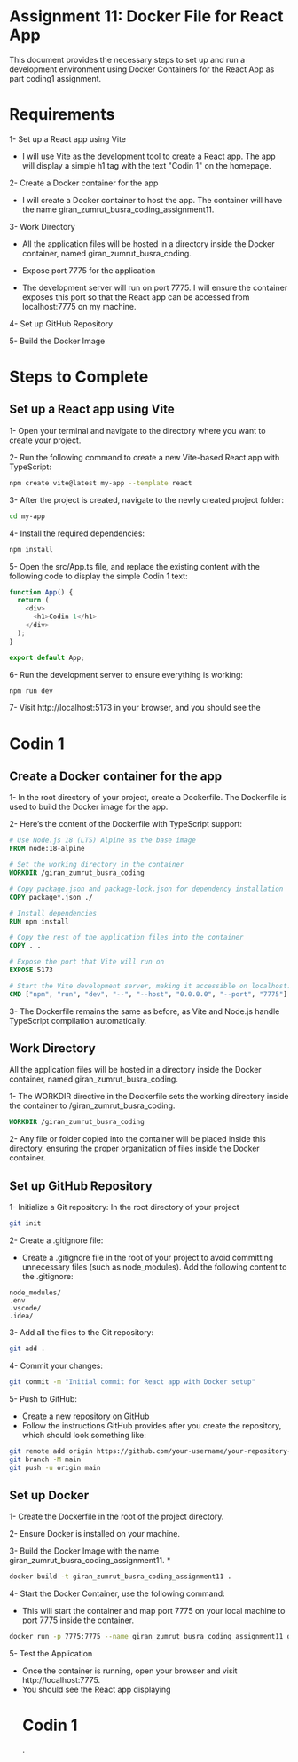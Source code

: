 
# Assignment 11: Docker File for React App
This document provides the necessary steps to set up and run a development environment using Docker Containers for the React App as part coding1 assignment.

# Requirements
1- Set up a React app using Vite

* I will use Vite as the development tool to create a React app. The app will display a simple h1 tag with the text "Codin 1" on the homepage.

2- Create a Docker container for the app

* I will create a Docker container to host the app. The container will have the name giran_zumrut_busra_coding_assignment11.

3- Work Directory

* All the application files will be hosted in a directory inside the Docker container, named giran_zumrut_busra_coding.
  
* Expose port 7775 for the application

* The development server will run on port 7775. I will ensure the container exposes this port so that the React app can be accessed from localhost:7775 on my machine.

4- Set up GitHub Repository

5- Build the Docker Image


# Steps to Complete

## Set up a React app using Vite

1- Open your terminal and navigate to the directory where you want to create your project.

2- Run the following command to create a new Vite-based React app with TypeScript:

```bash
npm create vite@latest my-app --template react
```

3- After the project is created, navigate to the newly created project folder:

```bash
cd my-app
```

4- Install the required dependencies:

```bash
npm install
```

5- Open the src/App.ts file, and replace the existing content with the following code to display the simple Codin 1 text:

````typescript
function App() {
  return (
    <div>
      <h1>Codin 1</h1>
    </div>
  );
}

export default App;
````
6- Run the development server to ensure everything is working:

````bash
npm run dev
````
7- Visit http://localhost:5173 in your browser, and you should see the <h1>Codin 1</h1> 

##  Create a Docker container for the app

1- In the root directory of your project, create a Dockerfile. The Dockerfile is used to build the Docker image for the app.

2- Here’s the content of the Dockerfile with TypeScript support:

````dockerfile
# Use Node.js 18 (LTS) Alpine as the base image
FROM node:18-alpine

# Set the working directory in the container
WORKDIR /giran_zumrut_busra_coding

# Copy package.json and package-lock.json for dependency installation
COPY package*.json ./

# Install dependencies
RUN npm install

# Copy the rest of the application files into the container
COPY . .

# Expose the port that Vite will run on
EXPOSE 5173

# Start the Vite development server, making it accessible on localhost:7775
CMD ["npm", "run", "dev", "--", "--host", "0.0.0.0", "--port", "7775"]
````
3- The Dockerfile remains the same as before, as Vite and Node.js handle TypeScript compilation automatically.

## Work Directory

All the application files will be hosted in a directory inside the Docker container, named giran_zumrut_busra_coding.

1- The WORKDIR directive in the Dockerfile sets the working directory inside the container to /giran_zumrut_busra_coding.

````dockerfile
WORKDIR /giran_zumrut_busra_coding
````

2- Any file or folder copied into the container will be placed inside this directory, ensuring the proper organization of files inside the Docker container.

## Set up GitHub Repository

1- Initialize a Git repository: In the root directory of your project

```bash
git init
````

2- Create a .gitignore file:

* Create a .gitignore file in the root of your project to avoid committing unnecessary files (such as node_modules). Add the following content to the .gitignore:

````.gitignore
node_modules/
.env
.vscode/
.idea/
````

3- Add all the files to the Git repository: 

````bash
git add .
````

4- Commit your changes:
````bash
git commit -m "Initial commit for React app with Docker setup"
````

5- Push to GitHub:

* Create a new repository on GitHub
* Follow the instructions GitHub provides after you create the repository, which should look something like:
````bash
git remote add origin https://github.com/your-username/your-repository-name.git
git branch -M main
git push -u origin main
````







## Set up Docker

1- Create the Dockerfile in the root of the project directory.

2- Ensure Docker is installed on your machine.

3- Build the Docker Image  with the name giran_zumrut_busra_coding_assignment11.
* 

````bash
docker build -t giran_zumrut_busra_coding_assignment11 .
````

4- Start the Docker Container, use the following command:
* This will start the container and map port 7775 on your local machine to port 7775 inside the container.

````bash
docker run -p 7775:7775 --name giran_zumrut_busra_coding_assignment11 giran_zumrut_busra_coding_assignment11
````

5- Test the Application

* Once the container is running, open your browser and visit http://localhost:7775.
* You should see the React app displaying <h1>Codin 1</h1>.














































